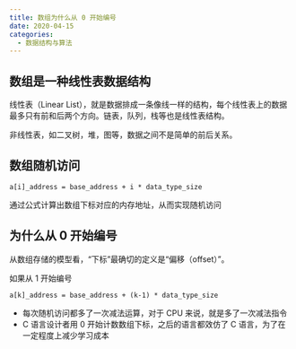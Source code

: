 ```yaml
---
title: 数组为什么从 0 开始编号
date: 2020-04-15
categories:
  - 数据结构与算法
---
```


## 数组是一种线性表数据结构

线性表（Linear List），就是数据排成一条像线一样的结构，每个线性表上的数据最多只有前和后两个方向。链表，队列，栈等也是线性表结构。

非线性表，如二叉树，堆，图等，数据之间不是简单的前后关系。

## 数组随机访问

`a[i]_address = base_address + i * data_type_size`

通过公式计算出数组下标对应的内存地址，从而实现随机访问

## 为什么从 0 开始编号

从数组存储的模型看，“下标”最确切的定义是“偏移（offset）”。

如果从 1 开始编号

`a[k]_address = base_address + (k-1) * data_type_size`

- 每次随机访问都多了一次减法运算，对于 CPU 来说，就是多了一次减法指令
- C 语言设计者用 0 开始计数数组下标，之后的语言都效仿了 C 语言，为了在一定程度上减少学习成本
